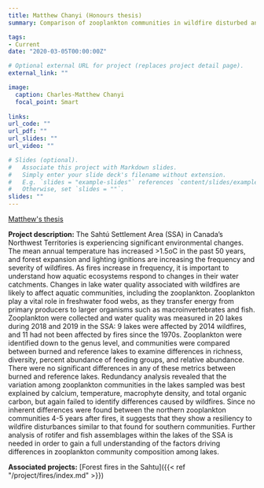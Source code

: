 ```yaml
---
title: Matthew Chanyi (Honours thesis)
summary: Comparison of zooplankton communities in wildfire disturbed and reference lakes in the Sahtu Settlement Area.

tags:
- Current
date: "2020-03-05T00:00:00Z"

# Optional external URL for project (replaces project detail page).
external_link: ""

image:
  caption: Charles-Matthew Chanyi
  focal_point: Smart
  
links:
url_code: ""
url_pdf: ""
url_slides: ""
url_video: ""

# Slides (optional).
#   Associate this project with Markdown slides.
#   Simply enter your slide deck's filename without extension.
#   E.g. `slides = "example-slides"` references `content/slides/example-slides.md`.
#   Otherwise, set `slides = ""`.
slides: ""
---
```


[Matthew's thesis](thesis.pdf)


**Project description:**
The Sahtú Settlement Area (SSA) in Canada’s Northwest Territories is experiencing significant environmental changes. The mean annual temperature has increased >1.5oC in the past 50 years, and forest expansion and lighting ignitions are increasing the frequency and severity of wildfires. As fires increase in frequency, it is important to understand how aquatic ecosystems respond to changes in their water catchments. Changes in lake water quality associated with wildfires are likely to affect aquatic communities, including the zooplankton. Zooplankton play a vital role in freshwater food webs, as they transfer energy from primary producers to larger organisms such as macroinvertebrates and fish. Zooplankton were collected and water quality was measured in 20 lakes during 2018 and 2019 in the SSA: 9 lakes were affected by 2014 wildfires, and 11 had not been affected by fires since the 1970s. Zooplankton were identified down to the genus level, and communities were compared between burned and reference lakes to examine differences in richness, diversity, percent abundance of feeding groups, and relative abundance. There were no significant differences in any of these metrics between burned and reference lakes. Redundancy analysis revealed that the variation among zooplankton communities in the lakes sampled was best explained by calcium, temperature, macrophyte density, and total organic carbon, but again failed to identify differences caused by wildfires. Since no inherent differences were found between the northern zooplankton communities 4-5 years after fires, it suggests that they show a resiliency to wildfire disturbances similar to that found for southern communities. Further analysis of rotifer and fish assemblages within the lakes of the SSA is needed in order to gain a full understanding of the factors driving differences in zooplankton community composition among lakes. 

**Associated projects:** [Forest fires in the Sahtu]({{< ref "/project/fires/index.md" >}})
